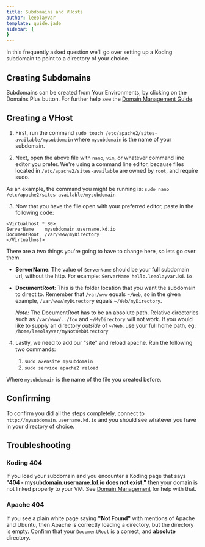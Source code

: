 ```yaml
---
title: Subdomains and VHosts
author: leeolayvar
template: guide.jade
sidebar: {
}
---
```


In this frequently asked question we'll go over setting up a Koding subdomain
to point to a directory of your choice.


## Creating Subdomains

Subdomains can be created from Your Environments, by clicking on the Domains
Plus button. For further help see the [Domain Management Guide][1].

## Creating a VHost

1. First, run the command
  `sudo touch /etc/apache2/sites-available/mysubdomain` where
  `mysubdomain` is the name of your subdomain.

2. Next, open the above file with `nano`, `vim`, or whatever command line
  editor you prefer. We're using a command line editor, because files located
  in `/etc/apache2/sites-available` are owned by `root`, and require sudo.

  As an example, the command you might be running is:
  `sudo nano /etc/apache2/sites-available/mysubdomain`

3. Now that you have the file open with your preferred editor, paste in the
  following code:

  ```
  <Virtualhost *:80>
  ServerName    mysubdomain.username.kd.io
  DocumentRoot  /var/www/myDirectory
  </Virtualhost>
  ```
  
  There are a two things you're going to have to change here, so lets go over
  them.

  - **ServerName**: The value of `ServerName` should be your full subdomain
    url, without the http. For example: `ServerName hello.leeolayvar.kd.io`
  - **DocumentRoot**: This is the folder location that you want the subdomain
    to direct to. Remember that `/var/www` equals `~/Web`, so in the
    given example, `/var/www/myDirectory` equals `~/Web/myDirectory`.

    *Note:* The DocumentRoot has to be an absolute path. Relative directories
    such as `/var/www/../foo` and `~/MyDirectory` will not work. If you would
    like to supply an directory *outside* of `~/Web`, use your full home
    path, eg: `/home/leeolayvar/myNotWebDirectory`

4. Lastly, we need to add our "site" and reload apache. Run the following
  two commands:

    1. `sudo a2ensite mysubdomain`
    2. `sudo service apache2 reload`

  Where `mysubdomain` is the name of the file you created before.

## Confirming

To confirm you did all the steps completely, connect to
`http://mysubdomain.username.kd.io` and you should see whatever you have in
your directory of choice.

## Troubleshooting

### Koding 404

If you load your subdomain and you encounter a Koding page that says
**"404 - mysubdomain.username.kd.io does not exist."** then your domain is not
linked properly to your VM. See [Domain Management][1] for help with that.

### Apache 404

If you see a plain white page saying **"Not Found"** with mentions of
Apache and Ubuntu, then Apache is correctly loading a directory, but the
directory is empty. Confirm that your `DocumentRoot` is a correct, and
**absolute** directory.




[1]: /docs/guides/domain-management/
